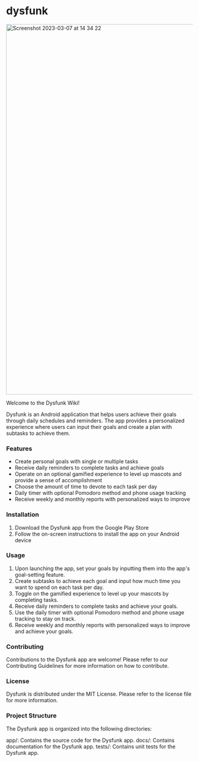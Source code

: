# dysfunk

<img width="1000" alt="Screenshot 2023-03-07 at 14 34 22" src="https://user-images.githubusercontent.com/66336643/223574847-23ac1502-6380-4e38-a1e0-45ac88df0900.png">

Welcome to the Dysfunk Wiki!

Dysfunk is an Android application that helps users achieve their goals through daily schedules and reminders. The app provides a personalized experience where users can input their goals and create a plan with subtasks to achieve them.

### Features

* Create personal goals with single or multiple tasks
* Receive daily reminders to complete tasks and achieve goals
* Operate on an optional gamified experience to level up mascots and provide a sense of accomplishment
* Choose the amount of time to devote to each task per day
* Daily timer with optional Pomodoro method and phone usage tracking
* Receive weekly and monthly reports with personalized ways to improve

### Installation

1. Download the Dysfunk app from the Google Play Store
2. Follow the on-screen instructions to install the app on your Android device

### Usage

1. Upon launching the app, set your goals by inputting them into the app's goal-setting feature.
2. Create subtasks to achieve each goal and input how much time you want to spend on each task per day.
3. Toggle on the gamified experience to level up your mascots by completing tasks.
4. Receive daily reminders to complete tasks and achieve your goals.
5. Use the daily timer with optional Pomodoro method and phone usage tracking to stay on track.
6. Receive weekly and monthly reports with personalized ways to improve and achieve your goals.

### Contributing

Contributions to the Dysfunk app are welcome! Please refer to our Contributing Guidelines for more information on how to contribute.

### License

Dysfunk is distributed under the MIT License. Please refer to the license file for more information.

### Project Structure

The Dysfunk app is organized into the following directories:

app/: Contains the source code for the Dysfunk app.
docs/: Contains documentation for the Dysfunk app.
tests/: Contains unit tests for the Dysfunk app.

